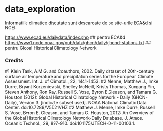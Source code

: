 # data_exploration

Informatiile climatice discutate sunt descarcate de pe site-urile ECA&d si NCEI:

<url> https://www.ecad.eu/dailydata/index.php </url> ## pentru ECA&d <br> 
<url> https://www1.ncdc.noaa.gov/pub/data/ghcn/daily/ghcnd-stations.txt </url> ## pentru Global Historical Climatology Network

### Credits
#1 Klein Tank, A.M.G. and Coauthors, 2002. Daily dataset of 20th-century surface air temperature and precipitation series for the European Climate Assessment. Int. J. of Climatol., 22, 1441-1453.
#2 Menne, Matthew J., Imke Durre, Bryant Korzeniewski, Shelley McNeill, Kristy Thomas, Xungang Yin, Steven Anthony, Ron Ray, Russell S. Vose, Byron E.Gleason, and Tamara G. Houston (2012): Global Historical Climatology Network - Daily (GHCN-Daily), Version 3. [indicate subset used]. NOAA National Climatic Data Center. doi:10.7289/V5D21VHZ
#2  Matthew J. Menne, Imke Durre, Russell S. Vose, Byron E. Gleason, and Tamara G. Houston, 2012: An Overview of the Global Historical Climatology Network-Daily Database. J. Atmos. Oceanic Technol., 29, 897-910. doi:10.1175/JTECH-D-11-00103.1.
